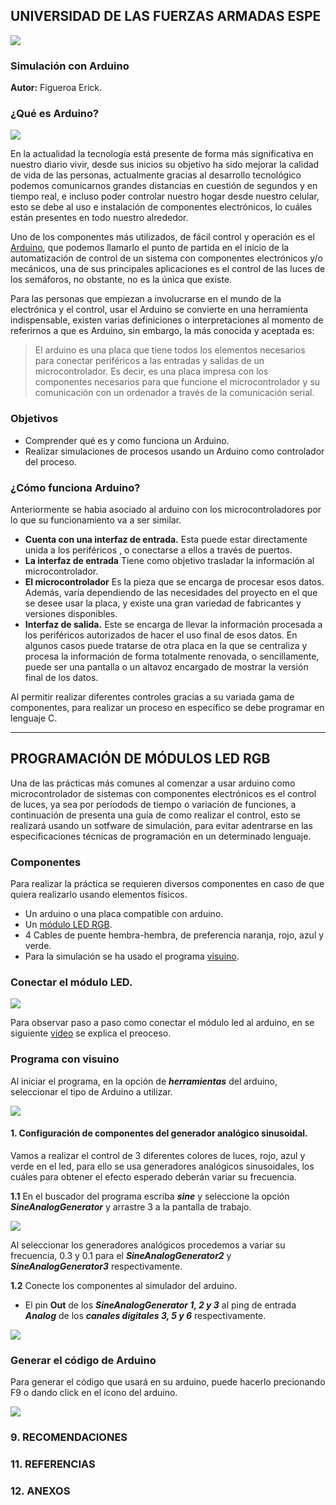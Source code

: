 ## UNIVERSIDAD DE LAS FUERZAS ARMADAS ESPE
![](https://github.com/erickfi/Practica-5/blob/master/Img/Escudo.jpg)
### Simulación con Arduino
**Autor:** Figueroa Erick.

### ¿Qué es Arduino?

![](https://github.com/erickfi/Simulaci-n-con-Arduino/blob/master/Imgs/Arduino.PNG)

En la actualidad la tecnología está presente de forma más significativa en nuestro diario vivir, desde sus inicios su objetivo ha sido mejorar la calidad de vida de las personas, actualmente gracias al desarrollo tecnológico podemos comunicarnos grandes distancias en cuestión de segundos y en tiempo real, e incluso poder controlar nuestro hogar desde nuestro celular, esto se debe al uso e instalación de componentes electrónicos, lo cuáles están presentes en todo nuestro alrededor.

Uno de los componentes más utilizados, de fácil control y operación es el [Arduino](https://www.arduino.cc/), que podemos llamarlo el punto de partida en el inicio de la automatización de control de un sistema con componentes electrónicos y/o mecánicos, una de sus principales aplicaciones es el control de las luces de los semáforos, no obstante, no es la única que existe.

Para las personas que empiezan a involucrarse en el mundo de la electrónica y el control, usar el Arduino se convierte en una herramienta indispensable, existen varias definiciones o interpretaciones al momento de referirnos a que es Arduino, sin embargo, la más conocida y aceptada es:

> El arduino es una placa que tiene todos los elementos necesarios para conectar periféricos a las entradas y salidas de un microcontrolador. Es decir, es una placa impresa con los componentes necesarios para que funcione el microcontrolador y su comunicación con un ordenador a través de la comunicación serial.

### Objetivos
- Comprender qué es y como funciona un Arduino.
- Realizar simulaciones de procesos usando un Arduino como controlador del proceso.

### ¿Cómo funciona Arduino?
Anteriormente se habia asociado al arduino con los microcontroladores por lo que su funcionamiento va a ser similar.
- **Cuenta con una interfaz de entrada.** Esta puede estar directamente unida a los periféricos , o conectarse a ellos a través de puertos.
- **La interfaz de entrada** Tiene como objetivo trasladar la información al microcontrolador.
- **El microcontrolador** Es la pieza que se encarga de procesar esos datos. Además, varía dependiendo de las necesidades del proyecto en el que se desee usar la placa, y existe una gran variedad de fabricantes y versiones disponibles.
- **Interfaz de salida.** Este se encarga de llevar la información procesada a los periféricos autorizados de hacer el uso final de esos datos. En algunos casos puede tratarse de otra placa en la que se centraliza y procesa la información de forma totalmente renovada, o sencillamente, puede ser una pantalla o un altavoz encargado de mostrar la versión final de los datos.

Al permitir realizar diferentes controles gracias a su variada gama de componentes, para realizar un proceso en específico se debe programar en lenguaje C.

---------------------------------------------------------------------------------------------------------------------------------------------------------------------------------
## PROGRAMACIÓN DE MÓDULOS LED RGB
Una de las prácticas más comunes al comenzar a usar arduino como microcontrolador de sistemas con componentes electrónicos es el control de luces, ya sea por períodods de tiempo o variación de funciones, a continuación de presenta una guía de como realizar el control, esto se realizará usando un sotfware de simulación, para evitar adentrarse en las especificaciones técnicas de programación en un determinado lenguaje.

### Componentes
Para realizar la práctica se requieren diversos componentes en caso de que quiera realizarlo usando elementos físicos.
- Un arduino o una placa compatible con arduino.
- Un [módulo LED RGB](https://www.iberobotics.com/producto/modulo-led-rgb/).
- 4 Cables de puente hembra-hembra, de preferencia naranja, rojo, azul y verde.
- Para la simulación se ha usado el programa [visuino](http://visuino.com/).

### Conectar el módulo LED.

![](https://github.com/erickfi/Simulaci-n-con-Arduino/blob/master/Imgs/modulo%20led.PNG)

Para observar paso a paso como conectar el módulo led al arduino, en se siguiente [video](https://www.youtube.com/watch?time_continue=10&v=QC-8zglK8GA&feature=emb_logo) se explica el preoceso.

### Programa con visuino
Al iniciar el programa, en la opción de ***herramientas*** del arduino, seleccionar el tipo de Arduino a utilizar.

![](https://github.com/erickfi/Simulaci-n-con-Arduino/blob/master/Imgs/visuino%20img%201.PNG)

#### 1. Configuración de componentes del generador analógico sinusoidal.
Vamos a realizar el control de 3 diferentes colores de luces, rojo, azul y verde en el led, para ello se usa generadores analógicos sinusoidales, los cuáles para obtener el efecto esperado deberán variar su frecuencia.

**1.1** En el buscador del programa escriba ***sine*** y seleccione la opción ***SineAnalogGenerator*** y arrastre 3 a la pantalla de trabajo.

![](https://github.com/erickfi/Simulaci-n-con-Arduino/blob/master/Imgs/generadores%20anal%C3%B3gicos.PNG)

Al seleccionar los generadores analógicos procedemos a variar su frecuencia, 0.3 y 0.1 para el ***SineAnalogGenerator2*** y ***SineAnalogGenerator3*** respectivamente.

**1.2** Conecte los componentes al simulador del arduino.
- El pin **Out** de los ***SineAnalogGenerator 1, 2 y 3*** al ping de entrada ***Analog*** de los ***canales digitales 3, 5 y 6*** respectivamente.

![](https://github.com/erickfi/Simulaci-n-con-Arduino/blob/master/Imgs/conexion%201.PNG)

### Generar el código de Arduino
Para generar el código que usará en su arduino, puede hacerlo precionando F9 o dando click en el ícono del arduino.

![](https://github.com/erickfi/Simulaci-n-con-Arduino/blob/master/Imgs/codigo.PNG)


### 9. RECOMENDACIONES


### 11. REFERENCIAS
### 12. ANEXOS
